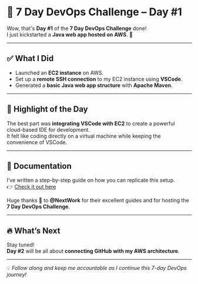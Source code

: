 # 🚀 7 Day DevOps Challenge – Day #1

Wow, that's **Day #1** of the **7 Day DevOps Challenge** done!  
I just kickstarted a **Java web app hosted on AWS**. 🎉  

---

## ✅ What I Did
- Launched an **EC2 instance** on AWS.
- Set up a **remote SSH connection** to my EC2 instance using **VSCode**.
- Generated a **basic Java web app structure** with **Apache Maven**.

---

## 🌟 Highlight of the Day
The best part was **integrating VSCode with EC2** to create a powerful cloud-based IDE for development.  
It felt like coding directly on a virtual machine while keeping the convenience of VSCode.  

---

## 📖 Documentation
I’ve written a step-by-step guide on how you can replicate this setup.  
👉 [Check it out here](https://learn.nextwork.org/portfolio/documents/cT6Hc6HOyj0pJket5r3R)  

Huge thanks 🙏 to **@NextWork** for their excellent guides and for hosting the **7 Day DevOps Challenge**.

---

## 🔥 What’s Next
Stay tuned!  
**Day #2** will be all about **connecting GitHub with my AWS architecture**.  

---

💡 _Follow along and keep me accountable as I continue this 7-day DevOps journey!_

